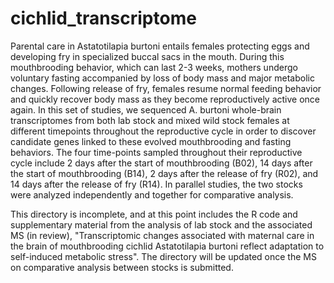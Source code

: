 # cichlid_transcriptome
Parental care in Astatotilapia burtoni entails females protecting eggs and developing fry in specialized buccal sacs in the mouth. During this mouthbrooding behavior, which can last 2-3 weeks, mothers undergo voluntary fasting accompanied by loss of body mass and major metabolic changes. Following release of fry, females resume normal feeding behavior and quickly recover body mass as they become reproductively active once again. In this set of studies, we sequenced A. burtoni whole-brain transcriptomes from both lab stock and mixed wild stock females at different timepoints throughout the reproductive cycle in order to discover candidate genes linked to these evolved mouthbrooding and fasting behaviors. The four time-points sampled throughout their reproductive cycle include 2 days after the start of mouthbrooding (B02), 14 days after the start of mouthbrooding (B14), 2 days after the release of fry (R02), and 14 days after the release of fry (R14). In parallel studies, the two stocks were analyzed independently and together for comparative analysis. 

This directory is incomplete, and at this point includes the R code and supplementary material from the analysis of lab stock and the associated MS (in review), "Transcriptomic changes associated with maternal care in the brain of mouthbrooding cichlid Astatotilapia burtoni reflect adaptation to self-induced metabolic stress". The directory will be updated once the MS on comparative analysis between stocks is submitted.

